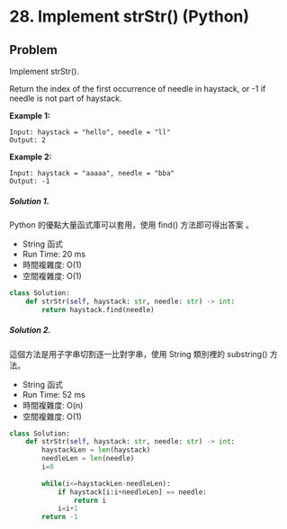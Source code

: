 # 28. Implement strStr() (Python)
## Problem

Implement strStr().

Return the index of the first occurrence of needle in haystack, or -1 if needle is not part of haystack.

**Example 1:**

```
Input: haystack = "hello", needle = "ll"
Output: 2
```

**Example 2:**

```
Input: haystack = "aaaaa", needle = "bba"
Output: -1
```

##### Solution 1.

Python 的優點大量函式庫可以套用，使用 find() 方法即可得出答案 。

- String 函式
- Run Time: 20 ms
- 時間複雜度: O(1)
- 空間複雜度: O(1)

```py
class Solution:
    def strStr(self, haystack: str, needle: str) -> int:
        return haystack.find(needle)
```

##### Solution 2.

這個方法是用子字串切割逐一比對字串，使用 String 類別裡的 substring() 方法。

- String 函式
- Run Time: 52 ms
- 時間複雜度: O(n)
- 空間複雜度: O(1)

```py
class Solution:
    def strStr(self, haystack: str, needle: str) -> int:
        haystackLen = len(haystack)
        needleLen = len(needle)
        i=0
        
        while(i<=haystackLen-needleLen):
            if haystack[i:i+needleLen] == needle:
                return i
            i=i+1
        return -1
```
